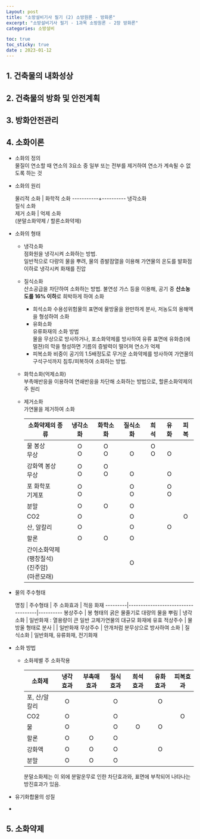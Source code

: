 ```yaml
---
Layout: post
title: "소방설비기사 필기 (2) 소방원론 - 방화론"
excerpt: "소방설비기사 필기 - 1과목 소방원론 - 2장 방화론"
categories: 소방설비

toc: true
toc_sticky: true
date : 2023-01-12
---
```

## 1. 건축물의 내화성상
## 2. 건축물의 방화 및 안전계획
## 3. 방화안전관리
## 4. 소화이론
- 소화의 정의  
  물질이 연소할 때 연소의 3요소 중 일부 또는 전부를 제거하여 연소가 계속될 수 없도록 하는 것
- 소화의 원리

  물리적 소화 | 화학적 소화
  -----------+----------
  냉각소화 <br> 질식 소화 <br> 제거 소화 | 억제 소화 <br> (분말소화약제 / 할론소화약제)
  
- 소화의 형태
  - 냉각소화  
    점화원을 냉각시켜 소화하는 방법.  
    일반적으로 다량의 물을 뿌려, 물의 증발잠열을 이용해 가연물의 온도를 발화점 이하로 냉각시켜 화재를 진압  
  - 질식소화  
    산소공급을 차단하여 소화하는 방법.
    불연성 가스 등을 이용해, 공기 중 **산소농도를 16% 이하**로 희박하게 하여 소화
    - 희석소화
      수용성위험물의 표면에 물방울을 완만하게 분사, 저농도의 용해액을 형성하여 소화
    - 유화소화  
      유류화재의 소화 방법  
      물을 무상으로 방사하거나, 포소화약제를 방사하여 유류 표면에 유화층(에멀젼)의 막을 형성하면 기름의 증발력이 떨어져 연소가 억제  
    - 피복소화
      비중이 공기의 1.5배정도로 무거운 소화약제를 방사하여 가연물의 구석구석까지 침투/피복하여 소화하는 방법.
  
  - 화학소화(억제소화)  
    부촉매반응을 이용하여 연쇄반응을 차단해 소화하는 방법으로, 할론소화약제의 주 원리  
  - 제거소화  
    가연물을 제거하여 소화  
    
    소화약제의 종류 | 냉각소화 | 화학소화 | 질식소화 | 희석 | 유화 | 피복
    --------------|:-------:|:-------:|:-----:|:------:|:----:|:--------:
    물        봉상<br>       무상 | O <br> O | O <br> O |  <br> O | O <br> O |  <br> O |        
    강화액    봉상<br>       무상 | O <br> O | O <br> O |  <br> O |  |  <br> O  |  
    포    화학포 <br>      기계포 | O <br> O | | O <br> O |  | O <br> O  |  
    분말 | O | O | O |  |  | 
    CO2 | O |  | O |  |  | O 
    산, 알칼리 | O |  | O |  | O |  
    할론 | O | O | O |  |  |
    간이소화약제 <br> (팽창질석)<br> (진주암)<br> (마른모래) |  |  | O |  |  |   
    
- 물의 주수형태

  명칭 | 주수형태 | 주 소화효과 | 적응 화재
  ---------|------------------------------------|----------
  봉상주수 | 봉 형태의 굵은 물줄기로 대량의 물을 뿌림 | 냉각소화 | 일반화재 : 열용량이 큰 일반 고체가연물의 대규모 화재에 유효
  적상주수 | 물방울 형태로 분사 | | 일반화재
  무상주수 | 안개처럼 분무상으로 방사하여 소화 | 질식소화 | 일반화재, 유류화재, 전기화재
  
- 소화 방법
  - 소화제별 주 소화작용

    소화제 | 냉각효과 | 부촉매효과 | 질식효과 | 희석효과 | 유화효과 | 피복효과
    ------|:-------:|:---------:|:------:|:-------:|:-------:|:------:
    포, 산/알칼리 | O | | O | | O | 
    CO2 | O | | O | | | O 
    물 | O | | O | O | O | |
    할론 | O | O | O | | | |
    강화액 | O | O | O | | O | |
    분말 | O | O | O | | | |

    분말소화제는 이 외에 분말운무로 인한 차단효과와, 표면에 부착되어 나타나는 방진효과가 있음.

- 유기화합물의 성질
- 
## 5. 소화약제
